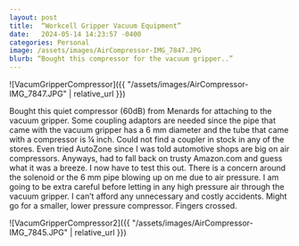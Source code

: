 ```yaml
---
layout: post
title:  “Workcell Gripper Vacuum Equipment”
date:   2024-05-14 14:23:57 -0400
categories: Personal
image: /assets/images/AirCompressor-IMG_7847.JPG
blurb: “Bought this compressor for the vacuum gripper..”
---
```

![VacumGripperCompressor]({{ "/assets/images/AirCompressor-IMG_7847.JPG" | relative_url }})  

Bought this quiet compressor (60dB) from Menards for attaching to the vacuum gripper. Some coupling adaptors are needed since the pipe that came with the vacuum gripper has a 6 mm diameter and the tube that came with a compressor is ¼ inch. Could not find a coupler in stock in any of the stores. Even tried AutoZone since I was told automotive shops are big on air compressors.
Anyways, had to fall back on trusty Amazon.com and guess what it was a breeze. I now have to test this out. There is a concern around the solenoid or the 6 mm pipe blowing up on me due to air pressure. I am going to be extra careful before letting in any high pressure air through the vacuum gripper. I can’t afford any unnecessary and costly accidents. Might go for a smaller, lower pressure compressor. Fingers crossed.  

![VacumGripperCompressor2]({{ "/assets/images/AirCompressor-IMG_7845.JPG" | relative_url }})
